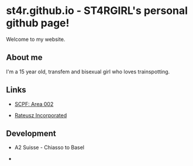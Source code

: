 # st4r.github.io - ST4RGIRL's personal github page!
Welcome to my website.


## About me
I'm a 15 year old, transfem and bisexual girl who loves trainspotting.

## Links
+  [SCPF: Area 002](https://discord.gg/gZDpHzY9PS)
-  [Rateusz Incorporated](https://discord.gg/bA6yxTNqjT) 

## Development
+  A2 Suisse - Chiasso to Basel
*  

